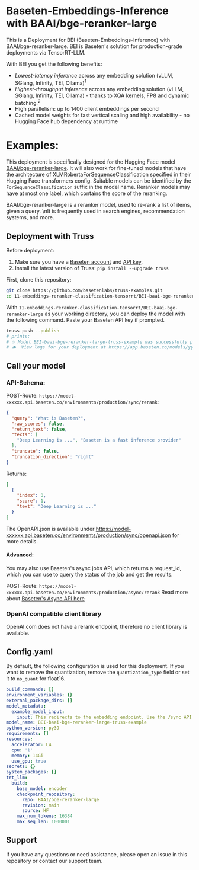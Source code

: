 # Baseten-Embeddings-Inference with BAAI/bge-reranker-large

This is a Deployment for BEI (Baseten-Embeddings-Inference) with BAAI/bge-reranker-large. BEI is Baseten's solution for production-grade deployments via TensorRT-LLM.

With BEI you get the following benefits:
- *Lowest-latency inference* across any embedding solution (vLLM, SGlang, Infinity, TEI, Ollama)<sup>1</sup>
- *Highest-throughput inference* across any embedding solution (vLLM, SGlang, Infinity, TEI, Ollama) - thanks to XQA kernels, FP8 and dynamic batching.<sup>2</sup>
- High parallelism: up to 1400 client embeddings per second
- Cached model weights for fast vertical scaling and high availability - no Hugging Face hub dependency at runtime

# Examples:
This deployment is specifically designed for the Hugging Face model [BAAI/bge-reranker-large](https://huggingface.co/BAAI/bge-reranker-large).
It will also work for fine-tuned models that have the architecture of XLMRobertaForSequenceClassification specified in their Hugging Face transformers config.
Suitable models can be identified by the `ForSequenceClassification` suffix in the model name. Reranker models may have at most one label, which contains the score of the reranking.

BAAI/bge-reranker-large  is a reranker model, used to re-rank a list of items, given a query. \nIt is frequently used in search engines, recommendation systems, and more.


## Deployment with Truss

Before deployment:

1. Make sure you have a [Baseten account](https://app.baseten.co/signup) and [API key](https://app.baseten.co/settings/account/api_keys).
2. Install the latest version of Truss: `pip install --upgrade truss`


First, clone this repository:
```sh
git clone https://github.com/basetenlabs/truss-examples.git
cd 11-embeddings-reranker-classification-tensorrt/BEI-baai-bge-reranker-large
```

With `11-embeddings-reranker-classification-tensorrt/BEI-baai-bge-reranker-large` as your working directory, you can deploy the model with the following command. Paste your Baseten API key if prompted.

```sh
truss push --publish
# prints:
# ✨ Model BEI-baai-bge-reranker-large-truss-example was successfully pushed ✨
# 🪵  View logs for your deployment at https://app.baseten.co/models/yyyyyy/logs/xxxxxx
```

## Call your model

### API-Schema:
POST-Route: `https://model-xxxxxx.api.baseten.co/environments/production/sync/rerank`:
```json
{
  "query": "What is Baseten?",
  "raw_scores": false,
  "return_text": false,
  "texts": [
    "Deep Learning is ...", "Baseten is a fast inference provider"
  ],
  "truncate": false,
  "truncation_direction": "right"
}
```

Returns:
```json
[
  {
    "index": 0,
    "score": 1,
    "text": "Deep Learning is ..."
  }
]
```
The OpenAPI.json is available under https://model-xxxxxx.api.baseten.co/environments/production/sync/openapi.json for more details.

#### Advanced:
You may also use Baseten's async jobs API, which returns a request_id, which you can use to query the status of the job and get the results.

POST-Route: `https://model-xxxxxx.api.baseten.co/environments/production/async/rerank`
Read more about [Baseten's Async API here](https://docs.baseten.co/invoke/async)

### OpenAI compatible client library
OpenAI.com does not have a rerank endpoint, therefore no client library is available.


## Config.yaml
By default, the following configuration is used for this deployment. If you want to remove the quantization, remove the `quantization_type` field or set it to `no_quant` for float16.

```yaml
build_commands: []
environment_variables: {}
external_package_dirs: []
model_metadata:
  example_model_input:
    input: This redirects to the embedding endpoint. Use the /sync API to reach /rerank
model_name: BEI-baai-bge-reranker-large-truss-example
python_version: py39
requirements: []
resources:
  accelerator: L4
  cpu: '1'
  memory: 14Gi
  use_gpu: true
secrets: {}
system_packages: []
trt_llm:
  build:
    base_model: encoder
    checkpoint_repository:
      repo: BAAI/bge-reranker-large
      revision: main
      source: HF
    max_num_tokens: 16384
    max_seq_len: 1000001

```

## Support
If you have any questions or need assistance, please open an issue in this repository or contact our support team.
